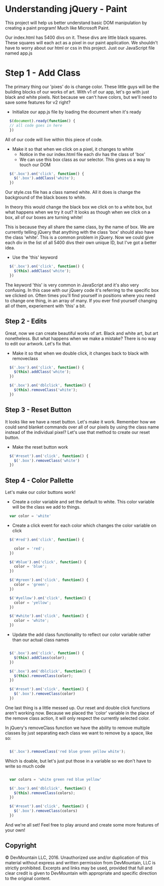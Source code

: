# Understanding jQuery - Paint

This project will help us better understand basic DOM manipulation by creating a paint program! Much like Microsoft Paint.

Our index.html has 5400 divs on it. These divs are little black squares. These squares will each act as a pixel in our paint application. We shouldn't have to worry about our html or css in this project. Just our JavaScript file named app.js

# Step 1 - Add Class

The primary thing our 'pixes' do is change color. These little guys will be the building blocks of our works of art. With v1 of our app, let's go with just black and white pixels. Not because we can't have colors, but we'll need to save some features for v2 right?

- Initialize our app.js file by loading the document when it's ready

``` javascript
  $(document).ready(function() {
  // all code goes in here
  })
```

All of our code will live within this piece of code.

- Make it so that when we click on a pixel, it changes to white
  - Notice in the our index.html file each div has the class of 'box'
  - We can use this box class as our selector. This gives us a way to touch our DOM

``` javascript
  $('.box').on('click', function() {
    $('.box').addClass('white');
  })

```

Our style.css file has a class named white. All it does is change the background of the black boxes to white.

In theory this would change the black box we click on to a white box, but what happens when we try it out?
It looks as though when we click on a box, all of our boxes are turning white!

This is because they all share the same class, by the name of box. We are currently telling jQuery that anything with the class 'box' should also have the class 'white'. This is a common problem in jQuery. Now we could give each div in the list of all 5400 divs their own unique ID, but I've got a better idea.

- Use the 'this' keyword

``` javascript
  $('.box').on('click', function() {
    $(this).addClass('white');
  })
```

The keyword 'this' is very common in JavaScript and it's also very confusing. In this case with our jQuery code it's referring to the specific box we clicked on. Often times you'll find yourself in positions where you need to change one thing, in an array of many. If you ever find yourself changing all of them, experiement with 'this' a bit.

## Step 2 - Edits

Great, now we can create beautiful works of art. Black and white art, but art nonetheless. But what happens when we make a mistake? There is no way to edit our artwork. Let's fix that.

- Make it so that when we double click, it changes back to black with removeclass

``` javascript
  $('.box').on('click', function() {
    $(this).addClass('white');
  })

  $('.box').on('dblclick', function() {
    $(this).removeClass('white');
  })
```

## Step 3 - Reset Button

It looks like we have a reset button. Let's make it work. Remember how we could send blanket commands over all of our pixels by using the class name instead of the individual pixel? Let's use that method to create our reset button.

- Make the reset button work

``` javascript
  $('#reset').on('click', function() {
    $('.box').removeClass('white')
  })
```

## Step 4 - Color Pallette

Let's make our color buttons work!

- Create a color variable and set the default to white. This color variable will be the class we add to things.

``` javascript
  var color = 'white'
```


- Create a click event for each color which changes the color variable on click

``` javascript
  $('#red').on('click', function() {

    color = 'red';
  })

  $('#blue').on('click', function() {
    color = 'blue';
  })

  $('#green').on('click', function() {
    color = 'green';
  })

  $('#yellow').on('click', function() {
    color = 'yellow';
  })

  $('#white').on('click', function() {
    color = 'white';
  })
```

- Update the add class functionality to reflect our color variable rather than our actual class names

``` javascript

  $('.box').on('click', function() {
    $(this).addClass(color);
  })

  $('.box').on('dblclick', function() {
    $(this).removeClass(color);
  })

  $('#reset').on('click', function() {
    $('.box').removeClass(color)
  })

```

One last thing is a little messed up. Our reset and double click functions aren't working now. Because we placed the 'color' variable in the place of the remove class action, it will only respect the currently selected color.

In jQuery's removeClass function we have the ability to remove multiple classes by just separating each class we want to remove by a space, like so:

``` javascript

  $('.box').removeClass('red blue green yellow white');

```

Which is doable, but let's just put those in a variable so we don't have to write so much code

``` javascript

  var colors = 'white green red blue yellow'

  $('.box').on('dblclick', function() {
    $(this).removeClass(colors);
  })

  $('#reset').on('click', function() {
    $('.box').removeClass(colors)
  })

```
And we're all set! Feel free to play around and create some more features of your own!

## Copyright

© DevMountain LLC, 2016. Unauthorized use and/or duplication of this material without express and written permission from DevMountain, LLC is strictly prohibited. Excerpts and links may be used, provided that full and clear credit is given to DevMountain with appropriate and specific direction to the original content.

